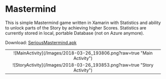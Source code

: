 # Mastermind
This is simple Mastermind game written in Xamarin with Statistics and ability to unlock parts of the Story by achieving higher Scores. Statistics are currently stored in local, portable Database (not on Azure anymore).

Download: [SeriousMastermind.apk](https://github.com/rvnlord/Mastermind/releases/SeriousMastermind.apk)

<table style="text-align:center">
	<tr>
		<td>
			![MainActivity](/Images/2018-03-26_193806.png?raw=true "Main Activity")
		</td>
	</tr>
	<tr>
		<td>
			![StoryActivity](/Images/2018-03-26_193853.png?raw=true "Story Activity")
		</td>
	</tr>	
</table>


